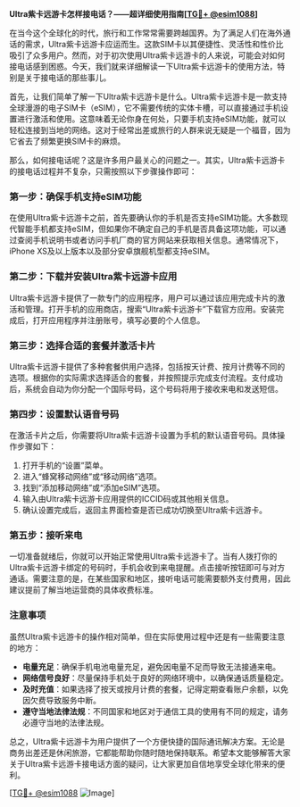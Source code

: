 **Ultra紫卡远游卡怎样接电话？——超详细使用指南[[TG💪+ @esim1088](https://t.me/s/esim1088)]**

在当今这个全球化的时代，旅行和工作常常需要跨越国界。为了满足人们在海外通话的需求，Ultra紫卡远游卡应运而生。这款SIM卡以其便捷性、灵活性和性价比吸引了众多用户。然而，对于初次使用Ultra紫卡远游卡的人来说，可能会对如何接电话感到困惑。今天，我们就来详细解读一下Ultra紫卡远游卡的使用方法，特别是关于接电话的那些事儿。

首先，让我们简单了解一下Ultra紫卡远游卡是什么。Ultra紫卡远游卡是一款支持全球漫游的电子SIM卡（eSIM），它不需要传统的实体卡槽，可以直接通过手机设置进行激活和使用。这意味着无论你身在何处，只要手机支持eSIM功能，就可以轻松连接到当地的网络。这对于经常出差或旅行的人群来说无疑是一个福音，因为它省去了频繁更换SIM卡的麻烦。

那么，如何接电话呢？这是许多用户最关心的问题之一。其实，Ultra紫卡远游卡的接电话过程并不复杂，只需按照以下步骤操作即可：

### 第一步：确保手机支持eSIM功能

在使用Ultra紫卡远游卡之前，首先要确认你的手机是否支持eSIM功能。大多数现代智能手机都支持eSIM，但如果你不确定自己的手机是否具备这项功能，可以通过查阅手机说明书或者访问手机厂商的官方网站来获取相关信息。通常情况下，iPhone XS及以上版本以及部分安卓旗舰机型都支持eSIM。

### 第二步：下载并安装Ultra紫卡远游卡应用

Ultra紫卡远游卡提供了一款专门的应用程序，用户可以通过该应用完成卡片的激活和管理。打开手机的应用商店，搜索“Ultra紫卡远游卡”下载官方应用。安装完成后，打开应用程序并注册账号，填写必要的个人信息。

### 第三步：选择合适的套餐并激活卡片

Ultra紫卡远游卡提供了多种套餐供用户选择，包括按天计费、按月计费等不同的选项。根据你的实际需求选择适合的套餐，并按照提示完成支付流程。支付成功后，系统会自动为你分配一个国际号码，这个号码将用于接收来电和发送短信。

### 第四步：设置默认语音号码

在激活卡片之后，你需要将Ultra紫卡远游卡设置为手机的默认语音号码。具体操作步骤如下：
1. 打开手机的“设置”菜单。
2. 进入“蜂窝移动网络”或“移动网络”选项。
3. 找到“添加移动网络”或“添加eSIM”选项。
4. 输入由Ultra紫卡远游卡应用提供的ICCID码或其他相关信息。
5. 确认设置完成后，返回主界面检查是否已成功切换至Ultra紫卡远游卡。

### 第五步：接听来电

一切准备就绪后，你就可以开始正常使用Ultra紫卡远游卡了。当有人拨打你的Ultra紫卡远游卡绑定的号码时，手机会收到来电提醒。点击接听按钮即可与对方通话。需要注意的是，在某些国家和地区，接听电话可能需要额外支付费用，因此建议提前了解当地运营商的具体收费标准。

### 注意事项

虽然Ultra紫卡远游卡的操作相对简单，但在实际使用过程中还是有一些需要注意的地方：
- **电量充足**：确保手机电池电量充足，避免因电量不足而导致无法接通来电。
- **网络信号良好**：尽量保持手机处于良好的网络环境中，以确保通话质量稳定。
- **及时充值**：如果选择了按天或按月计费的套餐，记得定期查看账户余额，以免因欠费导致服务中断。
- **遵守当地法律法规**：不同国家和地区对于通信工具的使用有不同的规定，请务必遵守当地的法律法规。

总之，Ultra紫卡远游卡为用户提供了一个方便快捷的国际通讯解决方案。无论是商务出差还是休闲旅游，它都能帮助你随时随地保持联系。希望本文能够解答大家关于Ultra紫卡远游卡接电话方面的疑问，让大家更加自信地享受全球化带来的便利。

[[TG💪+ @esim1088](https://t.me/s/esim1088) ![Image](https://i.postimg.cc/4NQfJmqS/Snipaste-2025-05-13-00-14-12.png)]